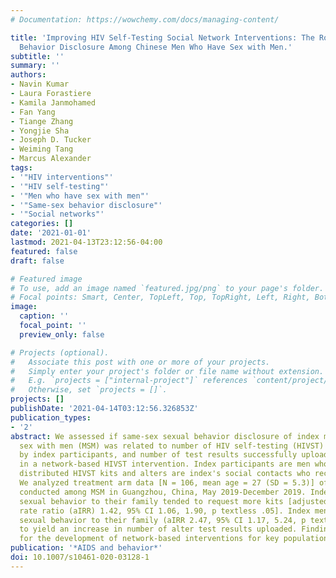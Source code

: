 ```yaml
---
# Documentation: https://wowchemy.com/docs/managing-content/

title: 'Improving HIV Self-Testing Social Network Interventions: The Role of Sexual
  Behavior Disclosure Among Chinese Men Who Have Sex with Men.'
subtitle: ''
summary: ''
authors:
- Navin Kumar
- Laura Forastiere
- Kamila Janmohamed
- Fan Yang
- Tiange Zhang
- Yongjie Sha
- Joseph D. Tucker
- Weiming Tang
- Marcus Alexander
tags:
- '"HIV interventions"'
- '"HIV self-testing"'
- '"Men who have sex with men"'
- '"Same-sex behavior disclosure"'
- '"Social networks"'
categories: []
date: '2021-01-01'
lastmod: 2021-04-13T23:12:56-04:00
featured: false
draft: false

# Featured image
# To use, add an image named `featured.jpg/png` to your page's folder.
# Focal points: Smart, Center, TopLeft, Top, TopRight, Left, Right, BottomLeft, Bottom, BottomRight.
image:
  caption: ''
  focal_point: ''
  preview_only: false

# Projects (optional).
#   Associate this post with one or more of your projects.
#   Simply enter your project's folder or file name without extension.
#   E.g. `projects = ["internal-project"]` references `content/project/deep-learning/index.md`.
#   Otherwise, set `projects = []`.
projects: []
publishDate: '2021-04-14T03:12:56.326853Z'
publication_types:
- '2'
abstract: We assessed if same-sex sexual behavior disclosure of index men who have
  sex with men (MSM) was related to number of HIV self-testing (HIVST) kits requested
  by index participants, and number of test results successfully uploaded by alters
  in a network-based HIVST intervention. Index participants are men who accessed and
  distributed HIVST kits and alters are index's social contacts who received kits.
  We analyzed treatment arm data [N = 106, mean age = 27 (SD = 5.3)] of an intervention
  conducted among MSM in Guangzhou, China, May 2019-December 2019. Index MSM who disclosed
  sexual behavior to their family tended to request more kits [adjusted incidence
  rate ratio (aIRR) 1.42, 95% CI 1.06, 1.90, p textless .05]. Index men who disclosed
  sexual behavior to their family (aIRR 2.47, 95% CI 1.17, 5.24, p textless .05) tended
  to yield an increase in number of alter test results uploaded. Findings have implications
  for the development of network-based interventions for key populations.
publication: '*AIDS and behavior*'
doi: 10.1007/s10461-020-03128-1
---
```

